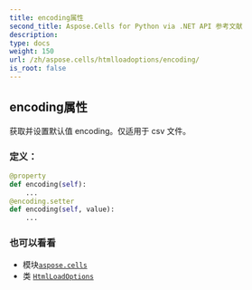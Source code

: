 ```yaml
---
title: encoding属性
second_title: Aspose.Cells for Python via .NET API 参考文献
description:
type: docs
weight: 150
url: /zh/aspose.cells/htmlloadoptions/encoding/
is_root: false
---
```

## encoding属性

获取并设置默认值 encoding。仅适用于 csv 文件。
### 定义：
```python
@property
def encoding(self):
    ...
@encoding.setter
def encoding(self, value):
    ...
```

### 也可以看看
* 模块[`aspose.cells`](../../)
* 类 [`HtmlLoadOptions`](/cells/python-net/zh/aspose.cells/htmlloadoptions)
